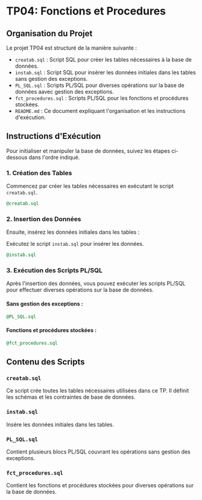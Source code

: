 # TP04: Fonctions et Procedures

## Organisation du Projet

Le projet TP04 est structuré de la manière suivante :

- `creatab.sql` : Script SQL pour créer les tables nécessaires à la base de données.
- `instab.sql` : Script SQL pour insérer les données initiales dans les tables sans gestion des exceptions.
- `PL_SQL.sql` : Scripts PL/SQL pour diverses opérations sur la base de données aavec gestion des exceptions.
- `fct_procedures.sql` : Scripts PL/SQL pour les fonctions et procédures stockées.
- `README.md` : Ce document expliquant l'organisation et les instructions d'exécution.

## Instructions d'Exécution

Pour initialiser et manipuler la base de données, suivez les étapes ci-dessous dans l'ordre indiqué.

### 1. Création des Tables

Commencez par créer les tables nécessaires en exécutant le script `creatab.sql`.

```sql
@creatab.sql
```

### 2. Insertion des Données

Ensuite, insérez les données initiales dans les tables :

Exécutez le script `instab.sql` pour insérer les données.

```sql
@instab.sql
```

### 3. Exécution des Scripts PL/SQL

Après l'insertion des données, vous pouvez exécuter les scripts PL/SQL pour effectuer diverses opérations sur la base de données.

#### Sans gestion des exceptions :

```sql
@PL_SQL.sql
```
#### Fonctions et procédures stockées :

```sql
@fct_procedures.sql
```

## Contenu des Scripts

### `creatab.sql`

Ce script crée toutes les tables nécessaires utilisées dans ce TP. Il définit les schémas et les contraintes de base de données.

### `instab.sql`

Insère les données initiales dans les tables.

### `PL_SQL.sql`

Contient plusieurs blocs PL/SQL couvrant les opérations sans gestion des exceptions.

### `fct_procedures.sql`

Contient les fonctions et procédures stockées pour diverses opérations sur la base de données.